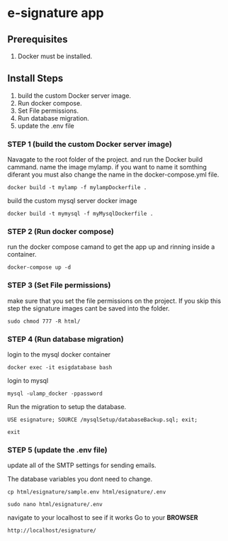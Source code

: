 # e-signature app

## Prerequisites

1. Docker must be installed.

## Install Steps

1. build the custom Docker server image.
1. Run docker compose.
1. Set File permissions.
1. Run database migration.
1. update the .env file


### STEP 1 (build the custom Docker server image)

Navagate to the root folder of the project. and run the Docker build cammand.
name the image mylamp. if you want to name it somthing diferant you must also change the name in the docker-compose.yml file.
```
docker build -t mylamp -f mylampDockerfile .
```
build the custom mysql server docker image
```
docker build -t mymysql -f myMysqlDockerfile .
```
### STEP 2 (Run docker compose)
run the docker compose camand to get the app up and rinning inside a container.
```
docker-compose up -d
```
### STEP 3 (Set File permissions)
make sure that you set the file permissions on the project. If you skip this step the signature images cant be saved into the folder.
```
sudo chmod 777 -R html/
```
### STEP 4 (Run database migration)
login to the mysql docker container
```
docker exec -it esigdatabase bash
```
login to mysql
```
mysql -ulamp_docker -ppassword
```
Run the migration to setup the database.
```
USE esignature; SOURCE /mysqlSetup/databaseBackup.sql; exit;
```
```
exit
```
### STEP 5 (update the .env file)
update all of the SMTP settings for sending emails.

The database variables you dont need to change.

```
cp html/esignature/sample.env html/esignature/.env
```
```
sudo nano html/esignature/.env
```

navigate to your localhost to see if it works
Go to your **BROWSER**
```
http://localhost/esignature/
```

